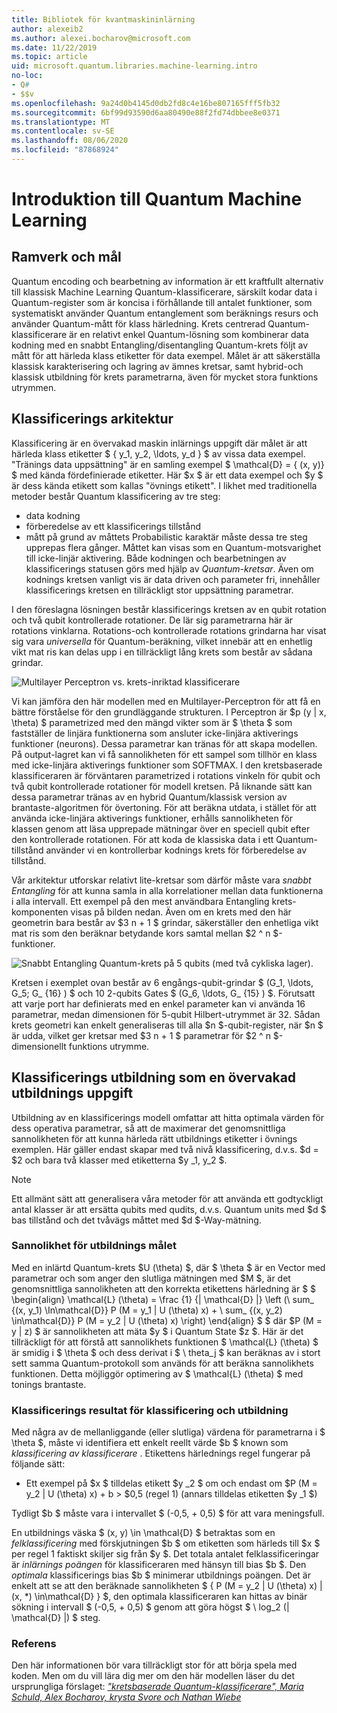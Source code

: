```yaml
---
title: Bibliotek för kvantmaskininlärning
author: alexeib2
ms.author: alexei.bocharov@microsoft.com
ms.date: 11/22/2019
ms.topic: article
uid: microsoft.quantum.libraries.machine-learning.intro
no-loc:
- Q#
- $$v
ms.openlocfilehash: 9a24d0b4145d0db2fd8c4e16be807165fff5fb32
ms.sourcegitcommit: 6bf99d93590d6aa80490e88f2fd74dbbee8e0371
ms.translationtype: MT
ms.contentlocale: sv-SE
ms.lasthandoff: 08/06/2020
ms.locfileid: "87868924"
---
```

# <a name="introduction-to-quantum-machine-learning"></a>Introduktion till Quantum Machine Learning

## <a name="framework-and-goals"></a>Ramverk och mål

Quantum encoding och bearbetning av information är ett kraftfullt alternativ till klassisk Machine Learning Quantum-klassificerare, särskilt kodar data i Quantum-register som är koncisa i förhållande till antalet funktioner, som systematiskt använder Quantum entanglement som beräknings resurs och använder Quantum-mått för klass härledning.
Krets centrerad Quantum-klassificerare är en relativt enkel Quantum-lösning som kombinerar data kodning med en snabbt Entangling/disentangling Quantum-krets följt av mått för att härleda klass etiketter för data exempel.
Målet är att säkerställa klassisk karakterisering och lagring av ämnes kretsar, samt hybrid-och klassisk utbildning för krets parametrarna, även för mycket stora funktions utrymmen.

## <a name="classifier-architecture"></a>Klassificerings arkitektur

Klassificering är en övervakad maskin inlärnings uppgift där målet är att härleda klass etiketter $ \{ y_1, y_2, \ldots, y_d \} $ av vissa data exempel. "Tränings data uppsättning" är en samling exempel $ \mathcal{D} = \{ (x, y)} $ med kända fördefinierade etiketter. Här $x $ är ett data exempel och $y $ är dess kända etikett som kallas "övnings etikett".
I likhet med traditionella metoder består Quantum klassificering av tre steg:
- data kodning
- förberedelse av ett klassificerings tillstånd
- mått på grund av måttets Probabilistic karaktär måste dessa tre steg upprepas flera gånger. Måttet kan visas som en Quantum-motsvarighet till icke-linjär aktivering.
Både kodningen och bearbetningen av klassificerings statusen görs med hjälp av *Quantum-kretsar*. Även om kodnings kretsen vanligt vis är data driven och parameter fri, innehåller klassificerings kretsen en tillräckligt stor uppsättning parametrar. 

I den föreslagna lösningen består klassificerings kretsen av en qubit rotation och två qubit kontrollerade rotationer. De lär sig parametrarna här är rotations vinklarna. Rotations-och kontrollerade rotations grindarna har visat sig vara *universella* för Quantum-beräkning, vilket innebär att en enhetlig vikt mat ris kan delas upp i en tillräckligt lång krets som består av sådana grindar.

![Multilayer Perceptron vs. krets-inriktad klassificerare](~/media/DLvsQCC.png)

Vi kan jämföra den här modellen med en Multilayer-Perceptron för att få en bättre förståelse för den grundläggande strukturen. I Perceptron är $p (y | x, \theta) $ parametrized med den mängd vikter som är $ \theta $ som fastställer de linjära funktionerna som ansluter icke-linjära aktiverings funktioner (neurons). Dessa parametrar kan tränas för att skapa modellen. På output-lagret kan vi få sannolikheten för ett sampel som tillhör en klass med icke-linjära aktiverings funktioner som SOFTMAX. I den kretsbaserade klassificeraren är förväntaren parametrized i rotations vinkeln för qubit och två qubit kontrollerade rotationer för modell kretsen. På liknande sätt kan dessa parametrar tränas av en hybrid Quantum/klassisk version av brantaste-algoritmen för övertoning. För att beräkna utdata, i stället för att använda icke-linjära aktiverings funktioner, erhålls sannolikheten för klassen genom att läsa upprepade mätningar över en speciell qubit efter den kontrollerade rotationen. För att koda de klassiska data i ett Quantum-tillstånd använder vi en kontrollerbar kodnings krets för förberedelse av tillstånd.

Vår arkitektur utforskar relativt lite-kretsar som därför måste vara *snabbt Entangling* för att kunna samla in alla korrelationer mellan data funktionerna i alla intervall. Ett exempel på den mest användbara Entangling krets-komponenten visas på bilden nedan. Även om en krets med den här geometrin bara består av $3 n + 1 $ grindar, säkerställer den enhetliga vikt mat ris som den beräknar betydande kors samtal mellan $2 ^ n $-funktioner.

![Snabbt Entangling Quantum-krets på 5 qubits (med två cykliska lager).](~/media/5-qubit-qccc.png)

Kretsen i exemplet ovan består av 6 engångs-qubit-grindar $ (G_1, \ldots, G_5; G_ {16} ) $ och 10 2-qubits Gates $ (G_6, \ldots, G_ {15} ) $. Förutsatt att varje port har definierats med en enkel parameter kan vi använda 16 parametrar, medan dimensionen för 5-qubit Hilbert-utrymmet är 32. Sådan krets geometri kan enkelt generaliseras till alla $n $-qubit-register, när $n $ är udda, vilket ger kretsar med $3 n + 1 $ parametrar för $2 ^ n $-dimensionellt funktions utrymme.

## <a name="classifier-training-as-a-supervised-learning-task"></a>Klassificerings utbildning som en övervakad utbildnings uppgift

Utbildning av en klassificerings modell omfattar att hitta optimala värden för dess operativa parametrar, så att de maximerar det genomsnittliga sannolikheten för att kunna härleda rätt utbildnings etiketter i övnings exemplen.
Här gäller endast skapar med två nivå klassificering, d.v.s. $d = $2 och bara två klasser med etiketterna $y _1, y_2 $.

> [!NOTE]
> Ett allmänt sätt att generalisera våra metoder för att använda ett godtyckligt antal klasser är att ersätta qubits med qudits, d.v.s. Quantum units med $d $ bas tillstånd och det tvåvägs måttet med $d $-Way-mätning.

### <a name="likelihood-as-the-training-goal"></a>Sannolikhet för utbildnings målet

Med en inlärtd Quantum-krets $U (\theta) $, där $ \theta $ är en Vector med parametrar och som anger den slutliga mätningen med $M $, är det genomsnittliga sannolikheten att den korrekta etikettens härledning är $ $ \begin{align} \mathcal{L} (\theta) = \frac {1} {| \mathcal{D} |} \left (\ sum_ {(x, y_1) \In\mathcal{D}} P (M = y_1 | U (\theta) x) + \ sum_ {(x, y_2) \in\mathcal{D}} P (M = y_2 | U (\theta) x) \right) \end{align} $ $ där $P (M = y | z) $ är sannolikheten att mäta $y $ i Quantum State $z $.
Här är det tillräckligt för att förstå att sannolikhets funktionen $ \mathcal{L} (\theta) $ är smidig i $ \theta $ och dess derivat i $ \ theta_j $ kan beräknas av i stort sett samma Quantum-protokoll som används för att beräkna sannolikhets funktionen. Detta möjliggör optimering av $ \mathcal{L} (\theta) $ med tonings brantaste.

### <a name="classifier-bias-and-training-score"></a>Klassificerings resultat för klassificering och utbildning

Med några av de mellanliggande (eller slutliga) värdena för parametrarna i $ \theta $, måste vi identifiera ett enkelt reellt värde $b $ known som *klassificering av klassificerare* . Etikettens härlednings regel fungerar på följande sätt: 
- Ett exempel på $x $ tilldelas etikett $y _2 $ om och endast om $P (M = y_2 | U (\theta) x) + b > $0,5 (regel 1) (annars tilldelas etiketten $y _1 $)

Tydligt $b $ måste vara i intervallet $ (-0,5, + 0,5) $ för att vara meningsfull.

En utbildnings väska $ (x, y) \in \mathcal{D} $ betraktas som en *felklassificering* med förskjutningen $b $ om etiketten som härleds till $x $ per regel 1 faktiskt skiljer sig från $y $. Det totala antalet felklassificeringar är *inlärnings poängen* för klassificeraren med hänsyn till bias $b $. Den *optimala* klassificerings bias $b $ minimerar utbildnings poängen. Det är enkelt att se att den beräknade sannolikheten $ \{ P (M = y_2 | U (\theta) x) | (x, *) \in\mathcal{D} \} $, den optimala klassificeraren kan hittas av binär sökning i intervall $ (-0,5, + 0,5) $ genom att göra högst $ \ log_2 (| \mathcal{D} |) $ steg.

### <a name="reference"></a>Referens

Den här informationen bör vara tillräckligt stor för att börja spela med koden. Men om du vill lära dig mer om den här modellen läser du det ursprungliga förslaget: [ *"kretsbaserade Quantum-klassificerare", Maria Schuld, Alex Bocharov, krysta Svore och Nathan Wiebe*](https://arxiv.org/abs/1804.00633)
